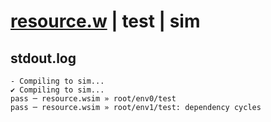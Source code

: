 # [resource.w](../../../../examples/tests/valid/resource.w) | test | sim

## stdout.log
```log
- Compiling to sim...
✔ Compiling to sim...
pass ─ resource.wsim » root/env0/test                   
pass ─ resource.wsim » root/env1/test: dependency cycles
```

